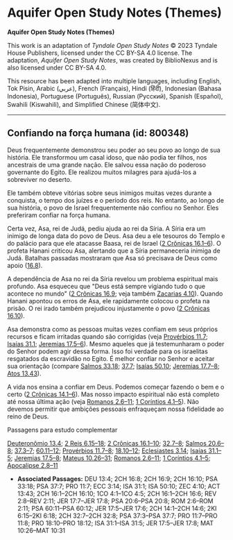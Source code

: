# Aquifer Open Study Notes (Themes)

**Aquifer Open Study Notes (Themes)**

This work is an adaptation of *Tyndale Open Study Notes* © 2023 Tyndale House Publishers, licensed under the CC BY\-SA 4\.0 license. The adaptation, *Aquifer Open Study Notes*, was created by BiblioNexus and is also licensed under CC BY\-SA 4\.0\.

This resource has been adapted into multiple languages, including English, Tok Pisin, Arabic (عربي), French (Français), Hindi (हिंदी), Indonesian (Bahasa Indonesia), Portuguese (Português), Russian (Русский), Spanish (Español), Swahili (Kiswahili), and Simplified Chinese (简体中文).



--------------------------------

## Confiando na força humana (id: 800348)

Deus frequentemente demonstrou seu poder ao seu povo ao longo de sua história. Ele transformou um casal idoso, que não podia ter filhos, nos ancestrais de uma grande nação. Ele salvou essa nação do poderoso governante do Egito. Ele realizou muitos milagres para ajudá\-los a sobreviver no deserto.

Ele também obteve vitórias sobre seus inimigos muitas vezes durante a conquista, o tempo dos juízes e o período dos reis. No entanto, ao longo de sua história, o povo de Israel frequentemente não confiou no Senhor. Eles preferiram confiar na força humana.

Certa vez, Asa, rei de Judá, pediu ajuda ao rei da Síria. A Síria era um inimigo de longa data do povo de Deus. Asa deu a ele tesouros do Templo e do palácio para que ele atacasse Baasa, rei de Israel ([2 Crônicas 16\.1–6](https://ref.ly/2Chr16:1-2Chr16:6)). O profeta Hanani criticou Asa, alertando que a Síria permaneceria inimiga de Judá. Batalhas passadas mostraram que Asa só precisava de Deus como apoio ([16\.8](https://ref.ly/2Chr16:8)).

A dependência de Asa no rei da Síria revelou um problema espiritual mais profundo. Asa esqueceu que "Deus está sempre vigiando tudo o que acontece no mundo" ([2 Crônicas 16\.9](https://ref.ly/2Chr16:9); veja também [Zacarias 4\.10](https://ref.ly/Zech4:10)). Quando Hanani apontou os erros de Asa, ele rapidamente colocou o profeta na prisão. O rei irado também prejudicou injustamente o povo ([2 Crônicas 16\.10](https://ref.ly/2Chr16:10)).

Asa demonstra como as pessoas muitas vezes confiam em seus próprios recursos e ficam irritadas quando são corrigidas (veja [Provérbios 11\.7](https://ref.ly/Prov11:7); [Isaías 31\.1](https://ref.ly/Isa31:1); [Jeremias 17\.5–6](https://ref.ly/Jer17:5-Jer17:6)). Mesmo aqueles que já testemunharam o poder do Senhor podem agir dessa forma. Isso foi verdade para os israelitas resgatados da escravidão no Egito. É melhor confiar no Senhor e aceitar sua orientação (compare [Salmos 33\.18](https://ref.ly/Ps33:18); [37\.7](https://ref.ly/Ps37:7); [Isaías 50\.10](https://ref.ly/Isa50:10); [Jeremias 17\.7–8](https://ref.ly/Jer17:7-Jer17:8); [Atos 13\.43](https://ref.ly/Acts13:43)).

A vida nos ensina a confiar em Deus. Podemos começar fazendo o bem e o certo ([2 Crônicas 14\.1–6](https://ref.ly/2Chr14:1-2Chr14:6)). Mas nosso impacto espiritual não está completo até nossa última ação (veja [Romanos 2\.6–11](https://ref.ly/Rom2:6-Rom2:11); [1 Coríntios 4\.1–5](https://ref.ly/1Cor4:1-1Cor4:5)). Não devemos permitir que ambições pessoais enfraqueçam nossa fidelidade ao reino de Deus.

Passagens para estudo complementar

[Deuteronômio 13\.4](https://ref.ly/Deut13:4); [2 Reis 6\.15–18](https://ref.ly/2Kgs6:15-2Kgs6:18); [2 Crônicas 16\.1–10](https://ref.ly/2Chr16:1-2Chr16:10); [32\.7–8](https://ref.ly/2Chr32:7-2Chr32:8); [Salmos 20\.6–8](https://ref.ly/Ps20:6-Ps20:8); [37\.3–7](https://ref.ly/Ps37:3-Ps37:7); [60\.11–12](https://ref.ly/Ps60:11-Ps60:12); [Provérbios 11\.7–8](https://ref.ly/Prov11:7-Prov11:8); [18\.10–12](https://ref.ly/Prov18:10-Prov18:12); [Eclesiastes 3\.14](https://ref.ly/Eccl3:14); [Isaías 31\.1–5](https://ref.ly/Isa31:1-Isa31:5); [Jeremias 17\.5–8](https://ref.ly/Jer17:5-Jer17:8); [Mateus 10\.26–31](https://ref.ly/Matt10:26-Matt10:31); [Romanos 2\.6–11](https://ref.ly/Rom2:6-Rom2:11); [1 Coríntios 4\.1–5](https://ref.ly/1Cor4:1-1Cor4:5); [Apocalipse 2\.8–11](https://ref.ly/Rev2:8-Rev2:11)

* **Associated Passages:** DEU 13:4; 2CH 16:8; 2CH 16:9; 2CH 16:10; PSA 33:18; PSA 37:7; PRO 11:7; ECC 3:14; ISA 31:1; ISA 50:10; ZEC 4:10; ACT 13:43; 2CH 16:1–2CH 16:10; 1CO 4:1–1CO 4:5; 2CH 16:1–2CH 16:6; REV 2:8–REV 2:11; JER 17:7–JER 17:8; PSA 20:6–PSA 20:8; ROM 2:6–ROM 2:11; PSA 60:11–PSA 60:12; JER 17:5–JER 17:6; 2CH 14:1–2CH 14:6; 2KI 6:15–2KI 6:18; 2CH 32:7–2CH 32:8; PSA 37:3–PSA 37:7; PRO 11:7–PRO 11:8; PRO 18:10–PRO 18:12; ISA 31:1–ISA 31:5; JER 17:5–JER 17:8; MAT 10:26–MAT 10:31

